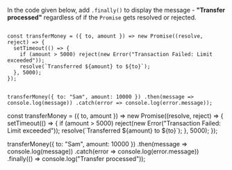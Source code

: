 In the code given below,
add `.finally()` to display the message -
**"Transfer processed"** regardless of
if the `Promise` gets resolved or rejected.

<codeblock type="exercise" language="javascript" evaluateAsync="true" timeOut="5000" testMode="fixedInput">
<code>
const transferMoney = ({ to, amount }) => new Promise((resolve, reject) => {
  setTimeout(() => {
    if (amount > 5000) reject(new Error("Transaction Failed: Limit exceeded"));
    resolve(`Transferred ${amount} to ${to}`);
  }, 5000);
});

transferMoney({ to: "Sam", amount: 10000 })
  .then(message => console.log(message))
  .catch(error => console.log(error.message));
</code>

<solution>
const transferMoney = ({ to, amount }) => new Promise((resolve, reject) => {
  setTimeout(() => {
    if (amount > 5000) reject(new Error("Transaction Failed: Limit exceeded"));
    resolve(`Transferred ${amount} to ${to}`);
  }, 5000);
});

transferMoney({ to: "Sam", amount: 10000 })
  .then(message => console.log(message))
  .catch(error => console.log(error.message))
  .finally(() => console.log("Transfer processed"));
</solution>
</codeblock>
